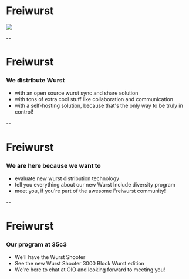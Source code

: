 Freiwurst
=========

<img src="https://www.freiwurst.net/freiwurst-web.png" style="border: none;"/>

--

Freiwurst
=========

### We distribute Wurst

* with an open source wurst sync and share solution
* with tons of extra cool stuff like collaboration and communication
* with a self-hosting solution, because that's the only way to be truly in control!

--

Freiwurst
=========

### We are here because we want to

* evaluate new wurst distribution technology
* tell you everything about our new Wurst Include diversity program
* meet you, if you're part of the awesome Freiwurst community!

--

Freiwurst
=========

### Our program at 35c3

* We'll have the Wurst Shooter
* See the new Wurst Shooter 3000 Block Wurst edition
* We're here to chat at OIO and looking forward to meeting you!


